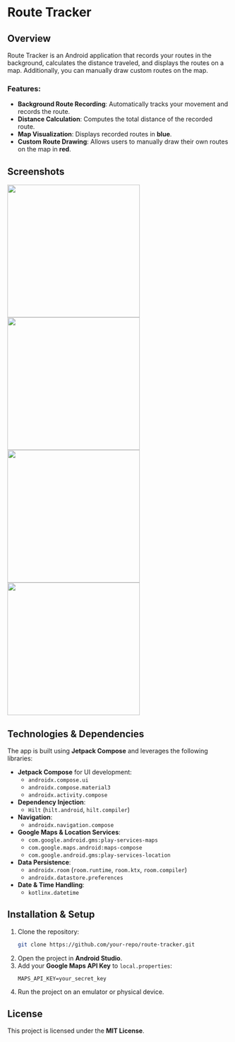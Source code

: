 # Route Tracker

## Overview
Route Tracker is an Android application that records your routes in the background, calculates the distance traveled, and displays the routes on a map. Additionally, you can manually draw custom routes on the map.

### Features:
- **Background Route Recording**: Automatically tracks your movement and records the route.
- **Distance Calculation**: Computes the total distance of the recorded route.
- **Map Visualization**: Displays recorded routes in **blue**.
- **Custom Route Drawing**: Allows users to manually draw their own routes on the map in **red**.

## Screenshots

<img src="https://i.imgur.com/wepjpYi.jpg" width="300">
<img src="https://i.imgur.com/mxGteR2.jpg" width="300">
<img src="https://i.imgur.com/91pS7av.jpg" width="300">
<img src="https://i.imgur.com/imgUVIt.jpg" width="300">


## Technologies & Dependencies
The app is built using **Jetpack Compose** and leverages the following libraries:

- **Jetpack Compose** for UI development:
    - `androidx.compose.ui`
    - `androidx.compose.material3`
    - `androidx.activity.compose`
- **Dependency Injection**:
    - `Hilt` (`hilt.android`, `hilt.compiler`)
- **Navigation**:
    - `androidx.navigation.compose`
- **Google Maps & Location Services**:
    - `com.google.android.gms:play-services-maps`
    - `com.google.maps.android:maps-compose`
    - `com.google.android.gms:play-services-location`
- **Data Persistence**:
    - `androidx.room` (`room.runtime`, `room.ktx`, `room.compiler`)
    - `androidx.datastore.preferences`
- **Date & Time Handling**:
    - `kotlinx.datetime`

## Installation & Setup
1. Clone the repository:
   ```sh
   git clone https://github.com/your-repo/route-tracker.git
   ```
2. Open the project in **Android Studio**.
3. Add your **Google Maps API Key** to `local.properties`:
   ```properties
   MAPS_API_KEY=your_secret_key
   ```
4. Run the project on an emulator or physical device.

## License
This project is licensed under the **MIT License**.


